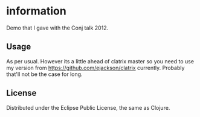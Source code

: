 # information
Demo that I gave with the Conj talk 2012.

## Usage

As per usual.  However its a little ahead of clatrix master so you need to use my version from https://github.com/ejackson/clatrix currently.  Probably that'll not be the case for long.

## License
Distributed under the Eclipse Public License, the same as Clojure.
